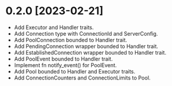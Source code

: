 # 0.2.0 [2023-02-21]

- Add Executor and Handler traits.
- Add Connection type with ConnectionId and ServerConfig.
- Add PoolConnection bounded to Handler trait.
- Add PendingConnection wrapper bounded to Handler trait.
- Add EstablishedConnection wrapper bounded to Handler trait.
- Add PoolEvent bounded to Handler trait.
- Implement fn notify_event() for PoolEvent.
- Add Pool bounded to Handler and Executor traits.
- Add ConnectionCounters and ConnectionLimits to Pool.